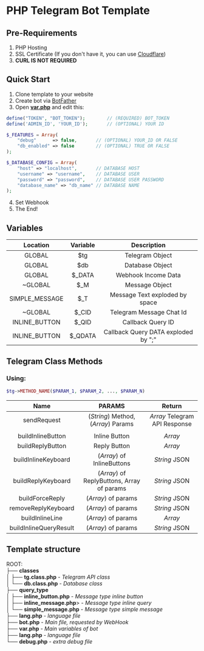 # PHP Telegram Bot Template

## Pre-Requirements
1. PHP Hosting
2. SSL Certificate (If you don't have it, you can use [Cloudflare](https://www.cloudflare.com/))
3. **CURL IS NOT REQUIRED**

## Quick Start	
1. Clone template to your website
2. Create bot via [BotFather](https://t.me/BotFather)
3. Open **[var.php](https://github.com/naziks/TGbot-template/blob/master/var.php)** and edit this:
```php
define("TOKEN", "BOT_TOKEN");        // (REQUIRED) BOT_TOKEN
define('ADMIN_ID', 'YOUR_ID');       // (OPTIONAL) YOUR ID

$_FEATURES = Array(
	"debug"      => false,       // (OPTIONAL) YOUR_ID OR FALSE
	"db_enabled" => false        // (OPTIONAL) TRUE OR FALSE
);

$_DATABASE_CONFIG = Array(
	"host" => "localhost",       // DATABASE HOST
	"username" => "username",    // DATABASE USER
	"password" => "password",    // DATABASE USER PASSWORD
	"database_name" => "db_name" // DATABASE NAME
);
```
4. Set Webhook
5. The End!

## Variables
| Location        |Variable        	| Description                           |
|:---------------:|:-------------------:|:-------------------------------------:|
| GLOBAL          | $tg                 | Telegram Object                       |
| GLOBAL          | $db                 | Database Object                       |  
| GLOBAL          | $\_DATA             | Webhook Income Data                   | 
| ~GLOBAL         | $\_M                | Message Object                        |
| SIMPLE\_MESSAGE | $\_T                | Message Text exploded by space        |
| ~GLOBAL         | $\_CID              | Telegram Message Chat Id              |
| INLINE\_BUTTON  | $\_QID              | Callback Query ID                     |
| INLINE\_BUTTON  | $\_QDATA            | Callback Query DATA exploded by ";"   |

## Telegram Class Methods

### Using:
```php
$tg->METHOD_NAME($PARAM_1, $PARAM_2, ..., $PARAM_N)
```

| Name                             | PARAMS        	                         | Return                          |
|:--------------------------------:|:-------------------------------------------:|:-------------------------------:|
| sendRequest                      | (_String_) Method, (_Array_) Params         | _Array_ Telegram API Response   |
|                                  |                                             |                                 |
| buildInlineButton                | Inline Button                               | _Array_                         |
| buildReplyButton                 | Reply Button                                | _Array_                         |
| buildInlineKeyboard              | (_Array_)  of InlineButtons                 | _String_ JSON                   |
| buildReplyKeyboard               | (_Array_)  of ReplyButtons, Array of params | _String_ JSON                   |
| buildForceReply                  | (_Array_)  of params                        | _String_ JSON                   |
| removeReplyKeyboard              | (_Array_)  of params                        | _String_ JSON                   |
| buildInlineLine                  | (_Array_)  of params                        | _Array_                         |
| buildInlineQueryResult           | (_Array_)  of params                        | _String_ JSON                   |

## Template structure

ROOT:  
├── **classes**  
│   ├── **tg.class.php** - _Telegram API class_  
│   └── **db.class.php** - _Database class_  
├── **query_type**  
│   ├── **inline_button.php** - _Message type inline button_  
│   ├── **inline_message.php**> - _Message type inline query_  
│   └── **simple_message.php** - _Message type simple message_  
├── **lang.php** - _language file_  
├── **bot.php** - _Main file, requested by WebHook_  
├── **var.php** - _Main variables of bot_  
├── **lang.php** - _language file_  
└── <b>debug.php</b> - _extra debug file_  
